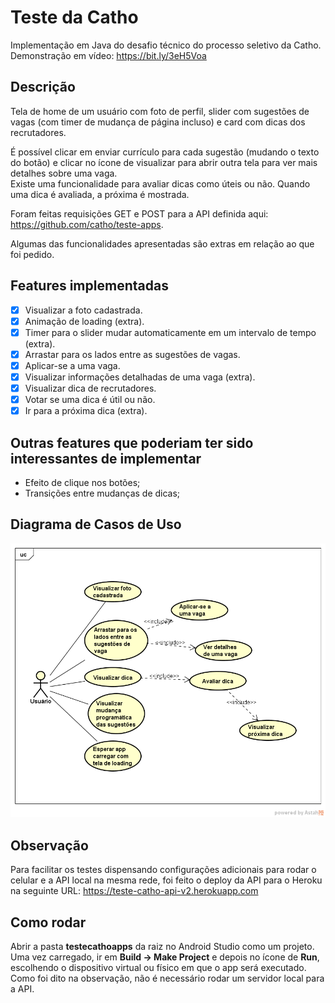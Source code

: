 # Teste da Catho
Implementação em Java do desafio técnico do processo seletivo da Catho.  
Demonstração em vídeo: https://bit.ly/3eH5Voa

## Descrição
Tela de home de um usuário com foto de perfil, slider com sugestões de vagas (com timer de mudança de página incluso) e card com dicas dos recrutadores.  
  
É possível clicar em enviar currículo para cada sugestão (mudando o texto do botão) e clicar no ícone de visualizar para abrir outra tela para ver mais detalhes sobre uma vaga.  
Existe uma funcionalidade para avaliar dicas como úteis ou não. Quando uma dica é avaliada, a próxima é mostrada.  

Foram feitas requisições GET e POST para a API definida aqui: https://github.com/catho/teste-apps.  
  
Algumas das funcionalidades apresentadas são extras em relação ao que foi pedido.  

## Features implementadas
- [X] Visualizar a foto cadastrada. 
- [X] Animação de loading (extra). 
- [X] Timer para o slider mudar automaticamente em um intervalo de tempo (extra).
- [X] Arrastar para os lados entre as sugestões de vagas.
- [X] Aplicar-se a uma vaga.
- [X] Visualizar informações detalhadas de uma vaga (extra).
- [X] Visualizar dica de recrutadores.
- [X] Votar se uma dica é útil ou não.
- [X] Ir para a próxima dica (extra).

## Outras features que poderiam ter sido interessantes de implementar
- Efeito de clique nos botões;
- Transições entre mudanças de dicas;

## Diagrama de Casos de Uso
![Diagrama de Casos de Uso](/img/DiagramaTesteCatho.png)

## Observação
Para facilitar os testes dispensando configurações adicionais para rodar o celular e a API local na mesma rede, foi feito o deploy da API para o Heroku na seguinte URL: https://teste-catho-api-v2.herokuapp.com

## Como rodar
Abrir a pasta **testecathoapps** da raiz no Android Studio como um projeto. Uma vez carregado, ir em **Build -> Make Project** e depois no ícone de **Run**, escolhendo o dispositivo virtual ou físico em que o app será executado.  
Como foi dito na observação, não é necessário rodar um servidor local para a API.
